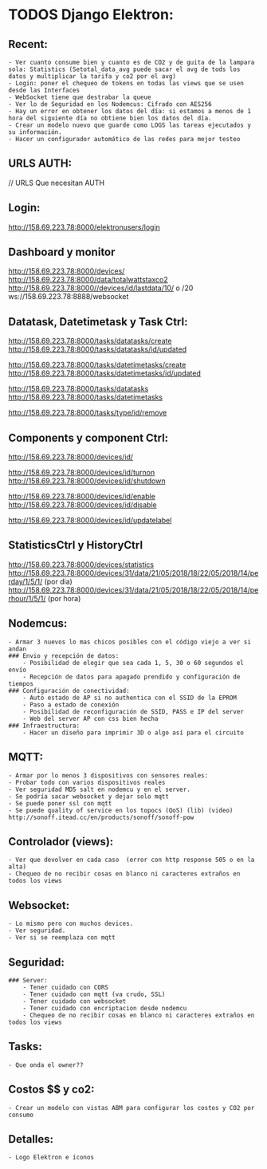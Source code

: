 # TODOS Django Elektron:

## Recent:
	- Ver cuanto consume bien y cuanto es de CO2 y de guita de la lampara sola: Statistics (Setotal_data_avg puede sacar el avg de tods los datos y multiplicar la tarifa y co2 por el avg)
	- Login: poner el chequeo de tokens en todas las views que se usen desde las Interfaces
	- WebSocket tiene que destrabar la queue
	- Ver lo de Seguridad en los Nodemcus: Cifrado con AES256
	- Hay un error en obtener los datos del día: si estamos a menos de 1 hora del siguiente día no obtiene bien los datos del día.
	- Crear un modelo nuevo que guarde como LOGS las tareas ejecutados y su información.
	- Hacer un configurador automático de las redes para mejor testeo

## URLS AUTH:

// URLS Que necesitan AUTH

Login:
-------------------
http://158.69.223.78:8000/elektronusers/login


Dashboard y monitor
-------------------
http://158.69.223.78:8000/devices/
http://158.69.223.78:8000/data/totalwattstaxco2
http://158.69.223.78:8000//devices/id/lastdata/10/ o /20
ws://158.69.223.78:8888/websocket


Datatask, Datetimetask y Task Ctrl:
-------------------
http://158.69.223.78:8000/tasks/datatasks/create
http://158.69.223.78:8000/tasks/datatasks/id/updated

http://158.69.223.78:8000/tasks/datetimetasks/create
http://158.69.223.78:8000/tasks/datetimetasks/id/updated

http://158.69.223.78:8000/tasks/datatasks
http://158.69.223.78:8000/tasks/datetimetasks

http://158.69.223.78:8000/tasks/type/id/remove


Components y component Ctrl:
------------------
http://158.69.223.78:8000/devices/id/

http://158.69.223.78:8000/devices/id/turnon
http://158.69.223.78:8000/devices/id/shutdown

http://158.69.223.78:8000/devices/id/enable
http://158.69.223.78:8000/devices/id/disable

http://158.69.223.78:8000/devices/id/updatelabel


StatisticsCtrl y HistoryCtrl
------------------
http://158.69.223.78:8000/devices/statistics
http://158.69.223.78:8000/devices/31/data/21/05/2018/18/22/05/2018/14/perday/1/5/1/ (por dia)
http://158.69.223.78:8000/devices/31/data/21/05/2018/18/22/05/2018/14/perhour/1/5/1/ (por hora)

## Nodemcus:
	- Armar 3 nuevos lo mas chicos posibles con el código viejo a ver si andan
	### Envio y recepción de datos:
		- Posibilidad de elegir que sea cada 1, 5, 30 o 60 segundos el envío
		- Recepción de datos para apagado prendido y configuración de tiempos
	### Configuración de conectividad:
		- Auto estado de AP si no authentica con el SSID de la EPROM
		- Paso a estado de conexión
		- Posibilidad de reconfiguración de SSID, PASS e IP del server
		- Web del server AP con css bien hecha
	### Infraestructura:
		- Hacer un diseño para imprimir 3D o algo así para el circuito

## MQTT:
	- Armar por lo menos 3 dispositivos con sensores reales:
	- Probar todo con varios dispositivos reales
	- Ver seguridad MD5 salt en nodemcu y en el server.
	- Se podría sacar websocket y dejar solo mqtt
	- Se puede poner ssl con mqtt
	- Se puede quality of service en los topocs (QoS) (lib) (video) http://sonoff.itead.cc/en/products/sonoff/sonoff-pow

## Controlador (views):
	- Ver que devolver en cada caso  (error con http response 505 o en la alta)
	- Chequeo de no recibir cosas en blanco ni caracteres extraños en todos los views

## Websocket:
	- Lo mismo pero con muchos devices.
	- Ver seguridad.
	- Ver si se reemplaza con mqtt

## Seguridad:
	### Server:
		- Tener cuidado con CORS
		- Tener cuidado con mqtt (va crudo, SSL)
		- Tener cuidado con websocket
		- Tener cuidado con encriptacion desde nodemcu
		- Chequeo de no recibir cosas en blanco ni caracteres extraños en todos los views

## Tasks:
	- Que onda el owner??

## Costos $$ y co2:
	- Crear un modelo con vistas ABM para configurar los costos y CO2 por consumo

## Detalles:
	- Logo Elektron e íconos
